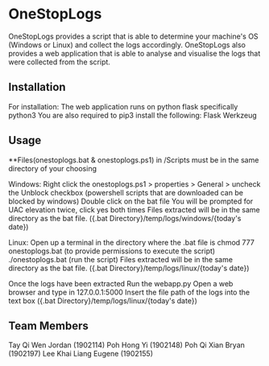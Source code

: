 # OneStopLogs
OneStopLogs provides a script that is able to determine your machine's OS (Windows or Linux) and collect the logs accordingly.
OneStopLogs also provides a web application that is able to analyse and visualise the logs that were collected from the script.

## Installation
For installation:
The web application runs on python flask specifically python3
You are also required to pip3 install the following:
Flask
Werkzeug

## Usage
**Files(onestoplogs.bat & onestoplogs.ps1) in /Scripts must be in the same directory of your choosing

Windows:
Right click the onestoplogs.ps1 > properties > General > uncheck the Unblock checkbox (powershell scripts that are downloaded can be blocked by windows)
Double click on the bat file
You will be prompted for UAC elevation twice, click yes both times 
Files extracted will be in the same directory as the bat file. ({.bat Directory}/temp/logs/windows/{today's date})

Linux:
Open up a terminal in the directory where the .bat file is
chmod 777 onestoplogs.bat (to provide permissions to execute the script)
./onestoplogs.bat (run the script)
Files extracted will be in the same directory as the bat file. ({.bat Directory}/temp/logs/linux/{today's date})

Once the logs have been extracted
Run the webapp.py
Open a web browser and type in 127.0.0.1:5000
Insert the file path of the logs into the text box ({.bat Directory}/temp/logs/linux/{today's date})

## Team Members
Tay Qi Wen Jordan (1902114)
Poh Hong Yi (1902148)
Poh Qi Xian Bryan (1902197)
Lee Khai Liang Eugene (1902155)
